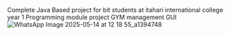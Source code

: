Complete Java Based project for bit students at itahari international college year 1 Programming module project GYM management GUI 
![WhatsApp Image 2025-05-14 at 12 18 55_a1394748](https://github.com/user-attachments/assets/b2f07ca6-6491-4f6a-ad78-08814f2791e9)
